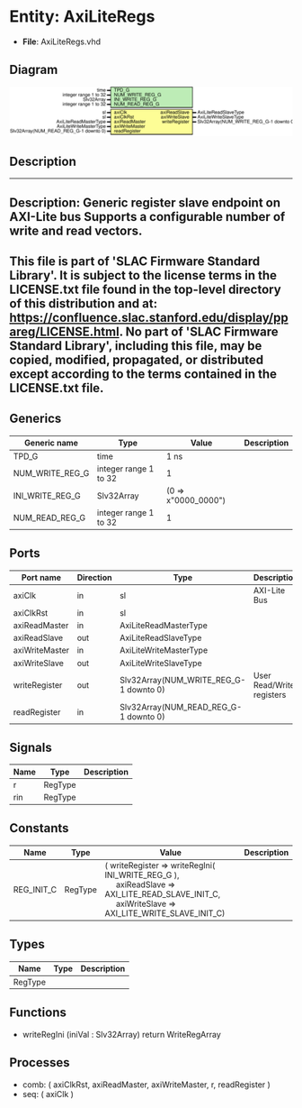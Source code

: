 # Entity: AxiLiteRegs

- **File**: AxiLiteRegs.vhd
## Diagram

![Diagram](AxiLiteRegs.svg "Diagram")
## Description

-----------------------------------------------------------------------------
 Description:
 Generic register slave endpoint on AXI-Lite bus
 Supports a configurable number of write and read vectors.
-----------------------------------------------------------------------------
 This file is part of 'SLAC Firmware Standard Library'.
 It is subject to the license terms in the LICENSE.txt file found in the
 top-level directory of this distribution and at:
    https://confluence.slac.stanford.edu/display/ppareg/LICENSE.html.
 No part of 'SLAC Firmware Standard Library', including this file,
 may be copied, modified, propagated, or distributed except according to
 the terms contained in the LICENSE.txt file.
-----------------------------------------------------------------------------
## Generics

| Generic name    | Type                  | Value               | Description |
| --------------- | --------------------- | ------------------- | ----------- |
| TPD_G           | time                  | 1 ns                |             |
| NUM_WRITE_REG_G | integer range 1 to 32 | 1                   |             |
| INI_WRITE_REG_G | Slv32Array            | (0 => x"0000_0000") |             |
| NUM_READ_REG_G  | integer range 1 to 32 | 1                   |             |
## Ports

| Port name      | Direction | Type                                   | Description               |
| -------------- | --------- | -------------------------------------- | ------------------------- |
| axiClk         | in        | sl                                     | AXI-Lite Bus              |
| axiClkRst      | in        | sl                                     |                           |
| axiReadMaster  | in        | AxiLiteReadMasterType                  |                           |
| axiReadSlave   | out       | AxiLiteReadSlaveType                   |                           |
| axiWriteMaster | in        | AxiLiteWriteMasterType                 |                           |
| axiWriteSlave  | out       | AxiLiteWriteSlaveType                  |                           |
| writeRegister  | out       | Slv32Array(NUM_WRITE_REG_G-1 downto 0) | User Read/Write registers |
| readRegister   | in        | Slv32Array(NUM_READ_REG_G-1 downto 0)  |                           |
## Signals

| Name | Type    | Description |
| ---- | ------- | ----------- |
| r    | RegType |             |
| rin  | RegType |             |
## Constants

| Name       | Type    | Value                                                                                                                                                                                                                                    | Description |
| ---------- | ------- | ---------------------------------------------------------------------------------------------------------------------------------------------------------------------------------------------------------------------------------------- | ----------- |
| REG_INIT_C | RegType |  (       writeRegister => writeRegIni( INI_WRITE_REG_G ),<br><span style="padding-left:20px">       axiReadSlave  => AXI_LITE_READ_SLAVE_INIT_C,<br><span style="padding-left:20px">       axiWriteSlave => AXI_LITE_WRITE_SLAVE_INIT_C) |             |
## Types

| Name    | Type | Description |
| ------- | ---- | ----------- |
| RegType |      |             |
## Functions
- writeRegIni <font id="function_arguments">(iniVal : Slv32Array) </font> <font id="function_return">return WriteRegArray </font>
## Processes
- comb: ( axiClkRst, axiReadMaster, axiWriteMaster, r, readRegister )
- seq: ( axiClk )
